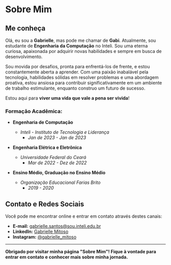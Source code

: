 # Sobre Mim

## Me conheça

Olá, eu sou a **Gabrielle**, mas pode me chamar de **Gabi**. Atualmente, sou estudante de **Engenharia da Computação** no Inteli. Sou uma eterna curiosa, apaixonada por adquirir novas habilidades e sempre em busca de desenvolvimento.

Sou movida por desafios, pronta para enfrentá-los de frente, e estou constantemente aberta a aprender. Com uma paixão inabalável pela tecnologia, habilidades sólidas em resolver problemas e uma abordagem proativa, estou ansiosa para contribuir significativamente em um ambiente de trabalho estimulante, enquanto construo um futuro de sucesso.

Estou aqui para **viver uma vida que vale a pena ser vivida**!

### Formação Acadêmica:

- **Engenharia de Computação**
  - *Inteli - Instituto de Tecnologia e Liderança*
    - *Jan de 2023 - Jan de 2023*

- **Engenharia Elétrica e Eletrônica**
  - *Universidade Federal do Ceará*
    - *Mar de 2022 - Dez de 2022*

- **Ensino Médio, Graduação no Ensino Médio**
  - *Organização Educacional Farias Brito*
    - *2019 - 2020*

## Contato e Redes Sociais

Você pode me encontrar online e entrar em contato através destes canais:

- **E-mail:** [gabrielle.santos@sou.inteli.edu.br](mailto:gabrielle.santos@sou.inteli.edu.br)
- **LinkedIn:** [Gabrielle Mitoso](https://www.linkedin.com/in/gabrielle-mitoso-6253a219b/)
- **Instagram:** [@gabrielle_mitoso](https://www.instagram.com/gabrielle_mitoso/)

---

**Obrigado por visitar minha página "Sobre Mim"! Fique à vontade para entrar em contato e conhecer mais sobre minha jornada.**
